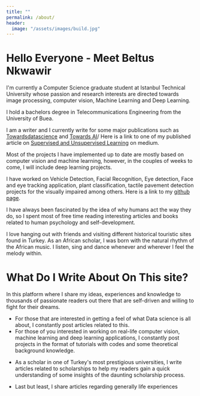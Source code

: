 ```yaml
---
title: ""
permalink: /about/
header:
  image: "/assets/images/build.jpg"
---
```

# Hello Everyone - Meet Beltus Nkwawir

I'm currently a Computer Science graduate student at Istanbul Technical University whose passion and research interests are directed towards image processing, computer vision, Machine Learning and Deep Learning.

I hold a bachelors degree in Telecommunications Engineering from the University of Buea.

I am a writer and I currently write for some major publications such as [Towardsdatascience](https://towardsdatascience.com/) and [Towards AI](https://medium.com/towards-artificial-intelligence)/ Here is a link to one of my published article on [Supervised and Unsupervised Learning](https://towardsdatascience.com/supervised-and-unsupervised-learning-for-everyone-526f9b746dd5) on medium.

Most of the projects I have implemented up to date are mostly based on computer vision and machine learning, however, in the couples of weeks to come, I will include deep learning projects.

I have worked on Vehicle Detection, Facial Recognition, Eye detection, Face and eye tracking application, plant classification, tactile pavement detection projects for the visually impaired among others. Here is a link to my [github page](https://github.com/Beltus).


I have always been fascinated by the idea of why humans act the way they do, so I spent most of free time reading interesting articles and books related to human psychology and self-development.

I love hanging out with friends and visiting different historical touristic sites found in Turkey. As an African scholar, I was born with the natural rhythm of the African music. I listen, sing and dance whenever and wherever I feel the melody within.



# What Do I Write About On This site?
In this platform where I share my ideas, experiences and knowledge to thousands of passionate readers out there that are self-driven and willing to fight for their dreams.

* For those that are interested in getting a feel of what Data science is all about, I constantly post articles related to this.
* For those of you interested in working on real-life computer vision, machine learning and deep learning applications, I constantly post projects in the format of tutorials with codes and some theoretical background knowledge.
- As a scholar in one of Turkey's most prestigious universities, I write articles related to scholarships to help my readers gain a quick understanding of some insights of the daunting scholarship process.
* Last but least, I share articles regarding generally life experiences

